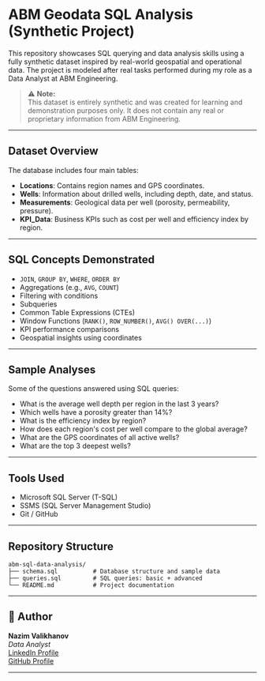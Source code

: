 
# ABM Geodata SQL Analysis (Synthetic Project)

This repository showcases SQL querying and data analysis skills using a fully synthetic dataset inspired by real-world geospatial and operational data. The project is modeled after real tasks performed during my role as a Data Analyst at ABM Engineering.

> ⚠️ **Note:**  
> This dataset is entirely synthetic and was created for learning and demonstration purposes only. It does not contain any real or proprietary information from ABM Engineering.

---

## Dataset Overview

The database includes four main tables:

- **Locations**: Contains region names and GPS coordinates.
- **Wells**: Information about drilled wells, including depth, date, and status.
- **Measurements**: Geological data per well (porosity, permeability, pressure).
- **KPI_Data**: Business KPIs such as cost per well and efficiency index by region.

---

## SQL Concepts Demonstrated

- `JOIN`, `GROUP BY`, `WHERE`, `ORDER BY`
- Aggregations (e.g., `AVG`, `COUNT`)
- Filtering with conditions
- Subqueries
- Common Table Expressions (CTEs)
- Window Functions (`RANK()`, `ROW_NUMBER()`, `AVG() OVER(...)`)
- KPI performance comparisons
- Geospatial insights using coordinates

---

## Sample Analyses

Some of the questions answered using SQL queries:

- What is the average well depth per region in the last 3 years?
- Which wells have a porosity greater than 14%?
- What is the efficiency index by region?
- How does each region's cost per well compare to the global average?
- What are the GPS coordinates of all active wells?
- What are the top 3 deepest wells?

---

## Tools Used

- Microsoft SQL Server (T-SQL)
- SSMS (SQL Server Management Studio)
- Git / GitHub

---

## Repository Structure

```
abm-sql-data-analysis/
├── schema.sql          # Database structure and sample data
├── queries.sql         # SQL queries: basic + advanced
└── README.md           # Project documentation
```

---

## 👤 Author

**Nazim Valikhanov**  
_Data Analyst_  
[LinkedIn Profile](https://linkedin.com/in/YOUR-LINKEDIN)  
[GitHub Profile](https://github.com/YOUR-GITHUB)

---
